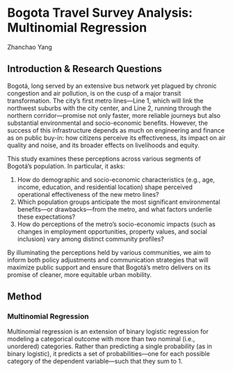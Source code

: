 # Bogota Travel Survey Analysis: Multinomial Regression
Zhanchao Yang

## Introduction & Research Questions

Bogotá, long served by an extensive bus network yet plagued by chronic congestion and air pollution, is on the cusp of a major transit transformation. The city’s first metro lines—Line 1, which will link the northwest suburbs with the city center, and Line 2, running through the northern corridor—promise not only faster, more reliable journeys but also substantial environmental and socio-economic benefits. However, the success of this infrastructure depends as much on engineering and finance as on public buy-in: how citizens perceive its effectiveness, its impact on air quality and noise, and its broader effects on livelihoods and equity.

This study examines these perceptions across various segments of Bogotá’s population. In particular, it asks:

1. How do demographic and socio-economic characteristics (e.g., age, income, education, and residential location) shape perceived operational effectiveness of the new metro lines?
2. Which population groups anticipate the most significant environmental benefits—or drawbacks—from the metro, and what factors underlie these expectations?
3. How do perceptions of the metro’s socio-economic impacts (such as changes in employment opportunities, property values, and social inclusion) vary among distinct community profiles?

By illuminating the perceptions held by various communities, we aim to inform both policy adjustments and communication strategies that will maximize public support and ensure that Bogotá’s metro delivers on its promise of cleaner, more equitable urban mobility. 

## Method

### Multinomial Regression
Multinomial regression is an extension of binary logistic regression for modeling a categorical outcome with more than two nominal (i.e., unordered) categories. Rather than predicting a single probability (as in binary logistic), it predicts a set of probabilities—one for each possible category of the dependent variable—such that they sum to 1.

